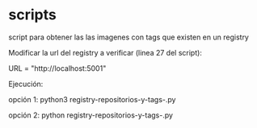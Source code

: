# scripts
script para obtener las las imagenes con tags que existen en un registry

Modificar la url del registry a verificar (linea 27 del script):

URL = "http://localhost:5001"

Ejecución:

opción 1:
python3 registry-repositorios-y-tags-.py

opción 2:
python registry-repositorios-y-tags-.py
